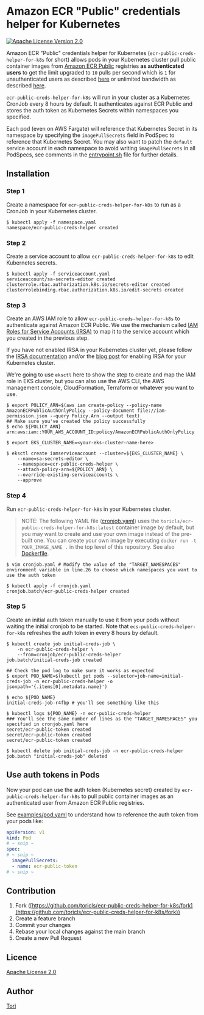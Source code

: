 # Amazon ECR "Public" credentials helper for Kubernetes

[![Apache License Version 2.0](https://img.shields.io/badge/license-Apache%202-blue?style=flat-square)][license]

[license]: https://github.com/toricls/ecr-public-creds-helper-for-k8s/blob/master/LICENSE

Amazon ECR "Public" credentials helper for Kubernetes (`ecr-public-creds-helper-for-k8s` for short) allows pods in your Kubernetes cluster pull public container images from [Amazon ECR Public](https://aws.amazon.com/blogs/aws/amazon-ecr-public-a-new-public-container-registry/) registries **as authenticated users** to get the limit upgraded to `10` pulls per second which is `1` for unauthenticated users as described [here](https://docs.aws.amazon.com/AmazonECR/latest/public/public-service-quotas.html) or unlimited bandwidth as described [here](https://aws.amazon.com/ecr/pricing/).

`ecr-public-creds-helper-for-k8s` will run in your cluster as a Kubernetes CronJob every 8 hours by default. It authenticates against ECR Public and stores the auth token as Kubernetes Secrets within namespaces you specified.

Each pod (even on AWS Fargate) will reference that Kubernetes Secret in its namespace by specifying the `imagePullSecrets` field in PodSpec to reference that Kubernetes Secret. You may also want to patch the `default` service account in each namespace to avoid writing `imagePullSecrets` in all PodSpecs, see comments in the [entrypoint.sh](entrypoint.sh) file for further details.

## Installation

### Step 1

Create a namespace for `ecr-public-creds-helper-for-k8s` to run as a CronJob in your Kubernetes cluster.

```shell
$ kubectl apply -f namespace.yaml
namespace/ecr-public-creds-helper created
```

### Step 2

Create a service account to allow `ecr-public-creds-helper-for-k8s` to edit Kubernetes secrets.

```shell
$ kubectl apply -f serviceaccount.yaml
serviceaccount/sa-secrets-editor created
clusterrole.rbac.authorization.k8s.io/secrets-editor created
clusterrolebinding.rbac.authorization.k8s.io/edit-secrets created
```

### Step 3

Create an AWS IAM role to allow `ecr-public-creds-helper-for-k8s` to authenticate against Amazon ECR Public. We use the mechanism called [IAM Roles for Service Accounts (IRSA)](https://docs.aws.amazon.com/eks/latest/userguide/iam-roles-for-service-accounts.html) to map it to the service account which you created in the previous step.

If you have not enabled IRSA in your Kubernetes cluster yet, please follow the [IRSA documentation](https://docs.aws.amazon.com/eks/latest/userguide/iam-roles-for-service-accounts.html) and/or the [blog post](https://aws.amazon.com/blogs/opensource/introducing-fine-grained-iam-roles-service-accounts/) for enabling IRSA for your Kubernetes cluster.

We're going to use `eksctl` here to show the step to create and map the IAM role in EKS cluster, but you can also use the AWS CLI, the AWS management console, CloudFormation, Terraform or whatever you want to use.

```shell
$ export POLICY_ARN=$(aws iam create-policy --policy-name AmazonECRPublicAuthOnlyPolicy --policy-document file://iam-permission.json --query Policy.Arn --output text)
## Make sure you've created the policy successfully
$ echo ${POLICY_ARN}
arn:aws:iam::YOUR_AWS_ACCOUNT_ID:policy/AmazonECRPublicAuthOnlyPolicy

$ export EKS_CLUSTER_NAME=<your-eks-cluster-name-here>

$ eksctl create iamserviceaccount --cluster=${EKS_CLUSTER_NAME} \
    --name=sa-secrets-editor \
    --namespace=ecr-public-creds-helper \
    --attach-policy-arn=${POLICY_ARN} \
    --override-existing-serviceaccounts \
    --approve
```

### Step 4

Run `ecr-public-creds-helper-for-k8s` in your Kubernetes cluster.

> NOTE: The following YAML file ([cronjob.yaml](cronjob.yaml)) uses the `toricls/ecr-public-creds-helper-for-k8s:latest` container image by default, but you may want to create and use your own image instead of the pre-built one. You can create your own image by executing `docker run -t YOUR_IMAGE_NAME .` in the top level of this repository. See also [Dockerfile](Dockerfile).

```shell
$ vim cronjob.yaml # Modify the value of the "TARGET_NAMESPACES" environment variable in line.26 to choose which namespaces you want to use the auth token

$ kubectl apply -f cronjob.yaml
cronjob.batch/ecr-public-creds-helper created
```

### Step 5

Create an initial auth token manually to use it from your pods without waiting the initial cronjob to be started. Note that `ecs-public-creds-helper-for-k8s` refreshes the auth token in every 8 hours by default.

```shell
$ kubectl create job initial-creds-job \
    -n ecr-public-creds-helper \
    --from=cronjob/ecr-public-creds-helper
job.batch/initial-creds-job created

## Check the pod log to make sure it works as expected
$ export POD_NAME=$(kubectl get pods --selector=job-name=initial-creds-job -n ecr-public-creds-helper -o jsonpath='{.items[0].metadata.name}')

$ echo ${POD_NAME}
initial-creds-job-r4fbp # you'll see something like this

$ kubectl logs ${POD_NAME} -n ecr-public-creds-helper
### You'll see the same number of lines as the "TARGET_NAMESPACES" you specified in cronjob.yaml here
secret/ecr-public-token created
secret/ecr-public-token created
secret/ecr-public-token created

$ kubectl delete job initial-creds-job -n ecr-public-creds-helper
job.batch "initial-creds-job" deleted
```

## Use auth tokens in Pods

Now your pod can use the auth token (Kubernetes secret) created by `ecr-public-creds-helper-for-k8s` to pull public container images as an authenticated user from Amazon ECR Public registries.

See [examples/pod.yaml](examples/pod.yaml) to understand how to reference the auth token from your pods like:

```yaml
apiVersion: v1
kind: Pod
# ~ snip ~
spec:
# ~ snip ~
  imagePullSecrets:
  - name: ecr-public-token
# ~ snip ~
```

## Contribution

1. Fork ([https://github.com/toricls/ecr-public-creds-helper-for-k8s/fork](https://github.com/toricls/ecr-public-creds-helper-for-k8s/fork))
1. Create a feature branch
1. Commit your changes
1. Rebase your local changes against the main branch
1. Create a new Pull Request

## Licence

[Apache License 2.0](LICENSE)

## Author

[Tori](https://github.com/toricls)
